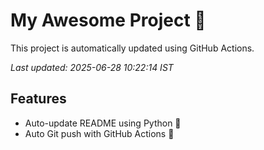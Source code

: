 # My Awesome Project 🚀

This project is automatically updated using GitHub Actions.

_Last updated: 2025-06-28 10:22:14 IST_

## Features
- Auto-update README using Python 🐍
- Auto Git push with GitHub Actions 🤖
